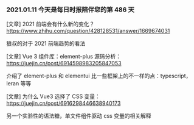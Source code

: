 ### 2021.01.11 今天是每日时报陪伴您的第 486 天

[文章] 2021 前端会有什么新的变化？<https://www.zhihu.com/question/428128531/answer/1669674031>

狼叔的对于 2021 前端趋势的看法

[文章] Vue 3 组件库：element-plus 源码分析：<https://juejin.cn/post/6914598983205847053>

介绍了 element-plus 和 elementui 比一些框架上的不一样的点：typescript，leran 等等

[文章] 为什么 Vue3 选择了 CSS 变量：<https://juejin.cn/post/6916298446638940173>

另一个实验性的语法糖，单文件组件驱动 css 变量的相关解释
